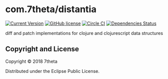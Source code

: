 # com.7theta/distantia

[![Current Version](https://img.shields.io/clojars/v/com.7theta/distantia.svg)](https://clojars.org/com.7theta/distantia)
[![GitHub license](https://img.shields.io/github/license/7theta/distantia.svg)](LICENSE)
[![Circle CI](https://circleci.com/gh/7theta/distantia.svg?style=shield)](https://circleci.com/gh/7theta/distantia)
[![Dependencies Status](https://jarkeeper.com/7theta/distantia/status.svg)](https://jarkeeper.com/7theta/distantia)

diff and patch implementations for clojure and clojurescript data structures

## Copyright and License

Copyright © 2018 7theta

Distributed under the Eclipse Public License.


